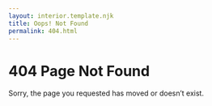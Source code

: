 ```yaml
---
layout: interior.template.njk
title: Oops! Not Found
permalink: 404.html
---
```


# 404 Page Not Found

Sorry, the page you requested has moved or doesn’t exist.
